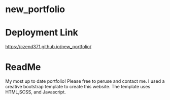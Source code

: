 # new_portfolio
# Deployment Link
https://czend371.github.io/new_portfolio/

# ReadMe

My most up to date portfolio! Please free to peruse and contact me. I used a creative bootstrap template to create this website. The template uses HTML,SCSS, and Javascript. 
